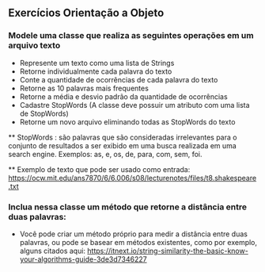 ## Exercícios Orientação a Objeto

### Modele uma classe que realiza as seguintes operações em um arquivo texto

* Represente um texto como uma lista de Strings
* Retorne individualmente cada palavra do texto
* Conte a quantidade de ocorrências de cada palavra do texto
* Retorne as 10 palavras mais frequentes
* Retorne a média e desvio padrão da quantidade de ocorrências
* Cadastre StopWords (A classe deve possuir um atributo com uma lista de StopWords)
* Retorne um novo arquivo eliminando todas as StopWords do texto

** StopWords : são palavras que são consideradas irrelevantes para o conjunto de resultados a ser exibido em uma busca realizada em uma search engine. Exemplos: as, e, os, de, para, com, sem, foi.

** Exemplo de texto que pode ser usado como entrada: https://ocw.mit.edu/ans7870/6/6.006/s08/lecturenotes/files/t8.shakespeare.txt

### Inclua nessa classe um método que retorne a distância entre duas palavras:

* Você pode criar um método próprio para medir a distância entre duas palavras, ou pode se basear em métodos existentes, como por exemplo, alguns citados aqui: https://itnext.io/string-similarity-the-basic-know-your-algorithms-guide-3de3d7346227

